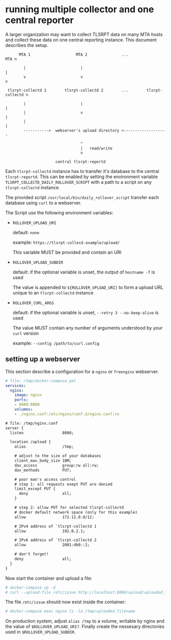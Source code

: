 # running multiple collector and one central reporter

A larger organization may want to collect TLSRPT data on many MTA hosts and
collect these data on one central reporting instance. This document describes
the setup.

```text
      MTA 1                    MTA 2               ...              MTA n

        |                        |                                    |
        v                        v                                    v

 tlsrpt-collectd 1        tlsrpt-collectd 2        ...        tlsrpt-collectd n

        |                        |                                    |
        |                        v                                    |
        |                                                             |
        ----------->  webserver's upload directory <-------------------

                                 ^
                                 |   read/write
                                 v

                      central tlsrpt-reportd
```

Each `tlsrpt-collectd` instance has to transfer it's database to the central
`tlsrpt-reportd`.
This can be enabled by setting the environment variable
`TLSRPT_COLLECTD_DAILY_ROLLOVER_SCRIPT` with a path to a script on any
`tlsrpt-collectd` instance.

The provided script `/usr/local/bin/daily_rollover_script` transfer each
database using `curl` to a webserver.

The Script use the following environment variables:

* `ROLLOVER_UPLOAD_URI`

  default: `none`

  example: `https://tlsrpt-collecd.example/upload/`

  This variable MUST be provided and contain an URI

* `ROLLOVER_UPLOAD_SUBDIR`

  default: if the optional variable is unset, the output of `hostname -f` is
           used

  The value is appended to `${ROLLOVER_UPLOAD_URI}` to form a upload URL unique
  to an `tlsrpt-collectd` instance

* `ROLLOVER_CURL_ARGS`

  default: if the optional variable is unset, `--retry 3 --no-keep-alive` is
           used

  The value MUST contain any number of arguments understood by your `curl`
  version

  example: `--config /path/to/curl.config`

## setting up a webserver

This section describe a configuration for a `nginx` or `freenginx` webserver.

```yaml
# file: /tmp/docker-compose.yml
services:
  nginx:
    image: nginx
    ports:
    - 8080:8080
    volumes:
    - ./nginx.conf:/etc/nginx/conf.d/nginx.conf:ro
```

```txt
# file: /tmp/nginx.conf
server {
  listen                 8080;

  location /upload {
    alias                /tmp;

    # adjust to the size of your databases
    client_max_body_size 10M;
    dav_access           group:rw all:rw;
    dav_methods          PUT;

    # poor man's access control
    # step 1: all requests exept PUT are denied
    limit_except PUT {
      deny               all;
    }

    # step 2: allow PUT for selected tlsrpt-collectd
    # docker default network space (only for this example)
    allow                172.12.0.0/12;

    # IPv4 address of `tlsrpt-collectd 1
    allow                192.0.2.1;

    # IPv6 address of `tlsrpt-collectd 2
    allow                2001:db0::2;

    # don't forget!
    deny                 all;
  }
}
```

Now start the container and upload a file:

```sh
# docker-compose up -d
# curl --upload-file /etc/issue http://localhost:8080/upload/uploaded_filename
```

The file `/etc/issue` should now exist inside the container:

```sh
# docker-compose exec nginx ls -la /tmp/uploaded_filename
```

On production system, adjust `alias /tmp` to a volume, writable by nginx and
the value of `$ROLLOVER_UPLOAD_URI?`. Finally create the nessesary directories
used in `$ROLLOVER_UPLOAD_SUBDIR`.
